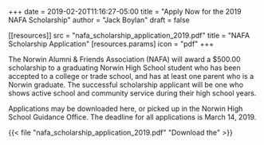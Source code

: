 +++
date = 2019-02-20T11:16:27-05:00
title = "Apply Now for the 2019 NAFA Scholarship"
author = "Jack Boylan"
draft = false

[[resources]]
  src   = "nafa_scholarship_application_2019.pdf"
  title = "NAFA Scholarship Application"
  [resources.params]
    icon = "pdf"
+++

The Norwin Alumni & Friends Association (NAFA) will award a $500.00 scholarship to a graduating Norwin High School student who has been accepted to a college or trade school, and has at least one parent who is a Norwin graduate. The successful scholarship applicant will be one who shows active school and community service during their high school years.

Applications may be downloaded here, or picked up in the Norwin High School Guidance Office. The deadline for all applications is March 14, 2019.

{{< file "nafa_scholarship_application_2019.pdf" "Download the" >}}
